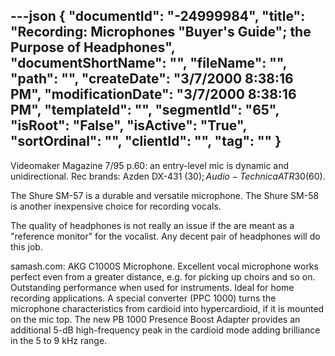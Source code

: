---json
{
  "documentId": "-24999984",
  "title": "Recording: Microphones &quot;Buyer's Guide&quot;; the Purpose of Headphones",
  "documentShortName": "",
  "fileName": "",
  "path": "",
  "createDate": "3/7/2000 8:38:16 PM",
  "modificationDate": "3/7/2000 8:38:16 PM",
  "templateId": "",
  "segmentId": "65",
  "isRoot": "False",
  "isActive": "True",
  "sortOrdinal": "",
  "clientId": "",
  "tag": ""
}
---

Videomaker Magazine 7/95 p.60: an entry-level mic is dynamic and unidirectional. Rec brands: Azden DX-431 ($30); Audio-Technica ATR30 ($60).

The Shure SM-57 is a durable and versatile microphone. The Shure SM-58 is another inexpensive choice for recording vocals.

The quality of headphones is not really an issue if the are meant as a &quot;reference monitor&quot; for the vocalist. Any decent pair of headphones will do this job.

samash.com: AKG C1000S Microphone. Excellent vocal microphone works perfect even from a greater distance, e.g. for picking up choirs and so on. Outstanding performance when used for instruments. Ideal for home recording applications. A special converter (PPC 1000) turns the microphone characteristics from cardioid into hypercardioid, if it is mounted on the mic top. The new PB 1000 Presence Boost Adapter provides an additional 5-dB high-frequency peak in the cardioid mode adding brilliance in the 5 to 9 kHz range.
